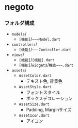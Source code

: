 # negoto
### フォルダ構成
- `models`/
    - `[機能]`/`~~~Model.dart`
- `controllers`/
    - `[機能]`/`~~~Controller.dart`
- `views`/
    - `[機能]`/`[機能].dart`
    - `[機能]`/`widgets`/`機能~~~.dart`
- `assets`/
    - `AssetColor.dart` 
        - テキスト色, 背景色
    - `AssetStyle.dart`
        - フォントスタイル
        - ボックスデコレーション
    - `AssetSize.dart`
        - Padding, Marginサイズ
    - `AssetIcon.dart`
        - アイコン
